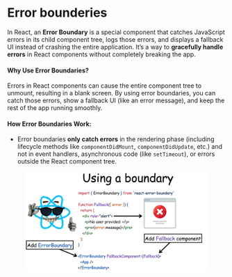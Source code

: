 # Error bounderies

In React, an **Error Boundary** is a special component that catches JavaScript errors in its child component tree, logs those errors, and displays a fallback UI instead of crashing the entire application. It’s a way to **gracefully handle errors** in React components without completely breaking the app.

#### Why Use Error Boundaries?

Errors in React components can cause the entire component tree to unmount, resulting in a blank screen. By using error boundaries, you can catch those errors, show a fallback UI (like an error message), and keep the rest of the app running smoothly.

#### How Error Boundaries Work:

* Error boundaries **only catch errors** in the rendering phase (including lifecycle methods like `componentDidMount`, `componentDidUpdate`, etc.) and not in event handlers, asynchronous code (like `setTimeout`), or errors outside the React component tree.

<figure><img src="../.gitbook/assets/image (138).png" alt=""><figcaption></figcaption></figure>
